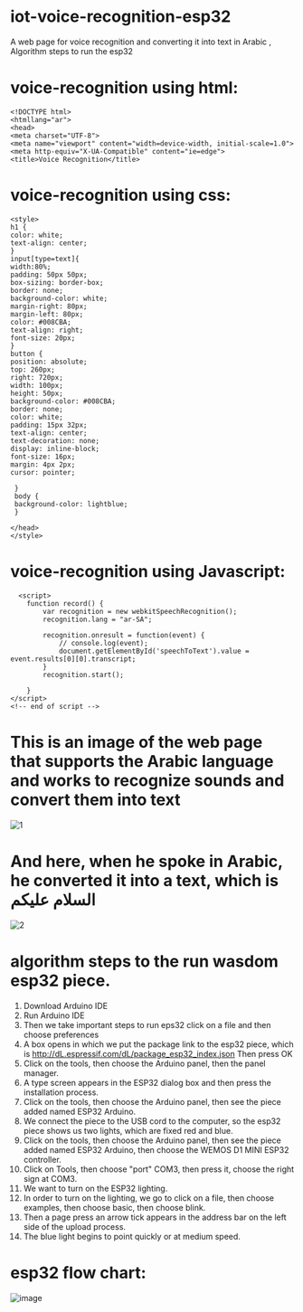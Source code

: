 # iot-voice-recognition-esp32
A web page for voice recognition and converting it into text in Arabic , Algorithm steps to run the esp32


# voice-recognition using html:
    <!DOCTYPE html>
    <htmllang="ar">
    <head>
    <meta charset="UTF-8">
    <meta name="viewport" content="width=device-width, initial-scale=1.0">
    <meta http-equiv="X-UA-Compatible" content="ie=edge">
    <title>Voice Recognition</title>

# voice-recognition using css:
    <style>
    h1 {
    color: white;
    text-align: center;
    }
    input[type=text]{
    width:80%;
    padding: 50px 50px;
    box-sizing: border-box;
    border: none;
    background-color: white;
    margin-right: 80px;
    margin-left: 80px;
    color: #008CBA;
    text-align: right;
    font-size: 20px;
    }
    button {
    position: absolute;
    top: 260px;
    right: 720px;
    width: 100px;
    height: 50px;
    background-color: #008CBA;
    border: none;
    color: white;
    padding: 15px 32px;
    text-align: center;
    text-decoration: none;
    display: inline-block;
    font-size: 16px;
    margin: 4px 2px;
    cursor: pointer;
  
     }
     body {
     background-color: lightblue;
     }

    </head>
    </style>


# voice-recognition using Javascript:
      <script>
        function record() {
            var recognition = new webkitSpeechRecognition();
            recognition.lang = "ar-SA";

            recognition.onresult = function(event) {
                // console.log(event);
                document.getElementById('speechToText').value = event.results[0][0].transcript;
            }
            recognition.start();

        }
    </script>
    <!-- end of script -->
# This is an image of the web page that supports the Arabic language and works to recognize sounds and convert them into text

![1](https://user-images.githubusercontent.com/95648490/177238209-e586bb47-41c1-4757-a51e-fdc5525987ac.png)

# And here, when he spoke in Arabic, he converted it into a text, which is السلام عليكم 

![2](https://user-images.githubusercontent.com/95648490/177238406-3d3f9d1c-73e7-4679-aede-6a542fb6ba93.png)




# algorithm steps to the run wasdom esp32 piece.

1. Download Arduino IDE
2. Run Arduino IDE
3. Then we take important steps to run eps32 click on a file and then choose preferences
4. A box opens in which we put the package link to the esp32 piece, which is
http://dL.espressif.com/dL/package_esp32_index.json
Then press OK
5. Click on the tools, then choose the Arduino panel, then the panel manager.
6. A type screen appears in the ESP32 dialog box and then press the installation process.
7. Click on the tools, then choose the Arduino panel, then see the piece added named ESP32 Arduino.
8. We connect the piece to the USB cord to the computer, so the esp32 piece shows us two lights, which are fixed red and blue.
9. Click on the tools, then choose the Arduino panel, then see the piece added named ESP32 Arduino, then choose the WEMOS D1 MINI ESP32 controller.
10. Click on Tools, then choose "port" COM3, then press it, choose the right sign at COM3.
11. We want to turn on the ESP32 lighting.
12. In order to turn on the lighting, we go to click on a file, then choose examples, then choose basic, then choose blink.
13. Then a page press an arrow tick appears in the address bar on the left side of the upload process.
14. The blue light begins to point quickly or at medium speed.



# esp32 flow chart:
![image](https://user-images.githubusercontent.com/95648490/177235272-90770f8b-d83d-4d6f-8bf9-3284241d8bb6.png)

